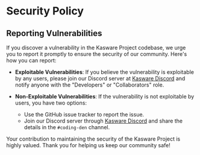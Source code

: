 # Security Policy

## Reporting Vulnerabilities

If you discover a vulnerability in the Kasware Project codebase, we urge you to report it promptly to ensure the security of our community. Here's how you can report:

- **Exploitable Vulnerabilities**: If you believe the vulnerability is exploitable by any users, please join our Discord server at [Kasware Discord](https://paulandrew.vercel.app/discord) and notify anyone with the "Developers" or "Collaborators" role.

- **Non-Exploitable Vulnerabilities**: If the vulnerability is not exploitable by users, you have two options:
  - Use the GitHub issue tracker to report the issue.
  - Join our Discord server through [Kasware Discord](https://paulandrew.vercel.app/discord) and share the details in the `#coding-den` channel.

Your contribution to maintaining the security of the Kasware Project is highly valued. Thank you for helping us keep our community safe!

